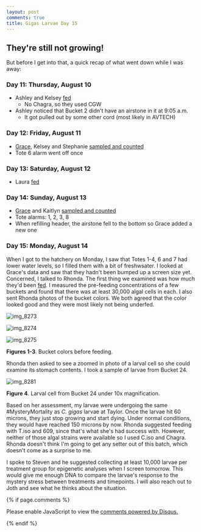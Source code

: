 ```yaml
---
layout: post
comments: true
title: Gigas Larvae Day 15
---
```


## They're still not growing!

But before I get into that, a quick recap of what went down while I was away:

### Day 11: Thursday, August 10

- Ashley and Kelsey [fed](https://github.com/RobertsLab/project-oyster-oa/blob/master/data/Manchester/2017-07-30-Pacific-Oyster-Larvae/2017-07-30-Feeding.xlsx)
  - No Chagra, so they used CGW
- Ashley noticed that Bucket 2 didn't have an airstone in it at 9:05 a.m.
  - It got pulled out by some other cord (most likely in AVTECH)

### Day 12: Friday, August 11

- [Grace](https://genefish.wordpress.com/2017/08/16/graces-notebook-manchester-august-11th-and-13th-2017/), Kelsey and Stephanie [sampled and counted](https://github.com/RobertsLab/project-oyster-oa/blob/master/data/Manchester/2017-07-30-Pacific-Oyster-Larvae/2017-08-02-Larvae-Counts.xlsx)
- Tote 6 alarm went off once

### Day 13: Saturday, August 12

- Laura [fed](https://github.com/RobertsLab/project-oyster-oa/blob/master/data/Manchester/2017-07-30-Pacific-Oyster-Larvae/2017-07-30-Feeding.xlsx)

### Day 14: Sunday, August 13

- [Grace](https://genefish.wordpress.com/2017/08/16/graces-notebook-manchester-august-11th-and-13th-2017/) and Kaitlyn [sampled and counted](https://github.com/RobertsLab/project-oyster-oa/blob/master/data/Manchester/2017-07-30-Pacific-Oyster-Larvae/2017-08-02-Larvae-Counts.xlsx)
- Tote alarms: 1, 2, 3, 8
- When refilling header, the airstone fell to the bottom so Grace added a new one

### Day 15: Monday, August 14

When I got to the hatchery on Monday, I saw that Totes 1-4, 6 and 7 had lower water levels, so I filled them with a bit of freshwsater. I looked at Grace's data and saw that they hadn't been bumped up a screen size yet. Concerned, I talked to Rhonda. The first thing we examined was how much they'd been [fed](https://github.com/RobertsLab/project-oyster-oa/blob/master/data/Manchester/2017-07-30-Pacific-Oyster-Larvae/2017-07-30-Feeding.xlsx). I measured the pre-feeding concentrations of a few buckets and found that there was at least 30,000 algal cells in each. I also sent Rhonda photos of the bucket colors. We both agreed that the color looked good and they were most likely not being underfed.

![img_8273](https://user-images.githubusercontent.com/22335838/29897482-eb894570-8d95-11e7-92cd-8cc6d24e2a99.JPG)

![img_8274](https://user-images.githubusercontent.com/22335838/29897481-eb862c82-8d95-11e7-8dab-a6998cc9041f.JPG)

![img_8275](https://user-images.githubusercontent.com/22335838/29897483-eb8c40e0-8d95-11e7-89b8-b0d1f95cb3a2.JPG)

**Figures 1-3**. Bucket colors before feeding.

Rhonda then asked to see a zoomed in photo of a larval cell so she could examine its stomach contents. I took a sample of larvae from Bucket 24.

![img_8281](https://user-images.githubusercontent.com/22335838/29897753-4d662fd2-8d97-11e7-84fa-f2bbbf94c78d.JPG)

**Figure 4**. Larval cell from Bucket 24 under 10x magnification.

Based on her assessment, my larvae were undergoing the same #MysteryMortality as *C. gigas* larvae at Taylor. Once the larvae hit 60 microns, they just stop growing and start dying. Under normal conditions, they would have reached 150 microns by now. Rhonda suggested feeding with T.iso and 609, since that's what she's had success with. However, neither of those algal strains were available so I used C.iso and Chagra. Rhonda doesn't think I'm going to get any setter out of this batch, which doesn't come as a surprise to me.

I spoke to Steven and he suggested collecting at least 10,000 larvae per treatment group for epigenetic analyses when I screen tomorrow. This would give me enough DNA to compare the larvae's response to the mystery stress between treatments and timepoints. I will also reach out to Joth and see what he thinks about the situation.

{% if page.comments %}

<div id="disqus_thread"></div>
<script>

/**
*  RECOMMENDED CONFIGURATION VARIABLES: EDIT AND UNCOMMENT THE SECTION BELOW TO INSERT DYNAMIC VALUES FROM YOUR PLATFORM OR CMS.
*  LEARN WHY DEFINING THESE VARIABLES IS IMPORTANT: https://disqus.com/admin/universalcode/#configuration-variables*/
/*
var disqus_config = function () {
this.page.url = PAGE_URL;  // Replace PAGE_URL with your page's canonical URL variable
this.page.identifier = PAGE_IDENTIFIER; // Replace PAGE_IDENTIFIER with your page's unique identifier variable
};
*/
(function() { // DON'T EDIT BELOW THIS LINE
var d = document, s = d.createElement('script');
s.src = 'https://the-responsible-grad-student.disqus.com/embed.js';
s.setAttribute('data-timestamp', +new Date());
(d.head || d.body).appendChild(s);
})();
</script>
<noscript>Please enable JavaScript to view the <a href="https://disqus.com/?ref_noscript">comments powered by Disqus.</a></noscript>

{% endif %}

<script id="dsq-count-scr" src="//the-responsible-grad-student.disqus.com/count.js" async></script>

